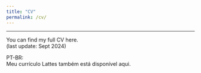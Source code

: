 ```yaml
---
title: "CV"
permalink: /cv/
---
```


------
You can find my full CV <a href="https://drive.google.com/file/d/1AeNhAtOLXVhdhoORTn6KpOhc5oFHFNTU/view" style="text-decoration: none">here</a>.<br>
(last update: Sept 2024)

PT-BR:<br>Meu currículo Lattes também está disponível <a href="http://lattes.cnpq.br/0908820044824584" style="text-decoration: none">aqui</a>.
